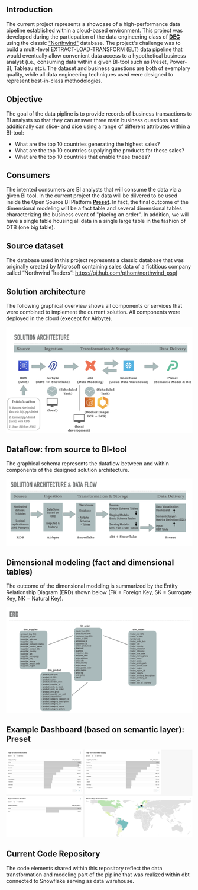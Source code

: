 ## Introduction

The current project represents a showcase of a high-performance data pipeline established within a cloud-based environment. This project was developed during the particpation of the data engineering class of [**DEC**](https://dataengineercamp.com/) using the classic ["Northwind"](https://github.com/pthom/northwind_psql) database. The project's challenge was to build a multi-level EXTRACT-LOAD-TRANSFORM (ELT) data pipeline that would eventually allow convenient data access to a hypothetical business analyst (i.e., consuming data within a given BI-tool such as Preset, Power-BI, Tableau etc). The dataset and business questions are both of exemplary quality, while all data engineering techniques used were designed to represent best-in-class methodologies.

## Objective  
The goal of the data pipline is to provide records of business transactions to BI analysts so that they can answer three main business questions and additionally can slice- and dice using a range of different attributes within a BI-tool:
+ What are the top 10 countries generating the highest sales?
+ What are the top 10 countries supplying the products for these sales?
+ What are the top 10 countries that enable these trades?

## Consumers 
The intented consumers are BI analysts that will consume the data via a given BI tool. In the current project the data will be dilvered to be used inside the Open Source BI Platform [**Preset**](https://preset.io/). In fact, the final outcome of the dimensional modeling will be a fact table and several dimensional tables characterizing the business event of "placing an order". In addition, we will have a single table housing all data in a single large table in the fashion of OTB (one big table).

## Source dataset
The database used in this project represents a classic database that was originally created by Microsoft containing sales data of a fictitious company called “Northwind Traders”: https://github.com/pthom/northwind_psql

## Solution architecture
The following graphical overview shows all components or services that were combined to implement the current solution. All components were deployed in the cloud (execept for Airbyte). 

![](images/Solution_Architecture.png)


## Dataflow: from source to BI-tool
The graphical schema represents the dataflow between and within components of the designed solution architecture.

![](images/Data_Flow.png)

## Dimensional modeling (fact and dimensional tables)
The outcome of the dimensional modeling is summarized by the Entity Relationship Diagram (ERD) shown below (FK = Foreign Key, SK = Surrogate Key, NK = Natural Key).

![](images/ERD.png)

## Example Dashboard (based on semantic layer): Preset

 ![](images/Dashboard_Preset.png)

## Current Code Repository
The code elements shared within this repository reflect the data transformation and modeling part of the pipline that was realized within dbt connected to Snowflake serving as data warehouse.